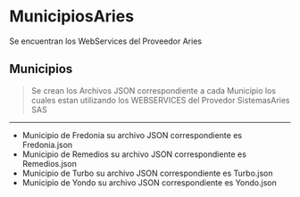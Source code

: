 # MunicipiosAries
Se encuentran los WebServices del Proveedor Aries

## Municipios
> Se crean los Archivos JSON correspondiente a cada  Municipio los cuales estan utilizando los WEBSERVICES del Provedor SistemasAries SAS
----
- Municipio de Fredonia su archivo JSON correspondiente es Fredonia.json
- Municipio de Remedios su archivo JSON correspondiente es Remedios.json
- Municipio de Turbo su archivo JSON correspondiente es Turbo.json
- Municipio de Yondo su archivo JSON correspondiente es Yondo.json


